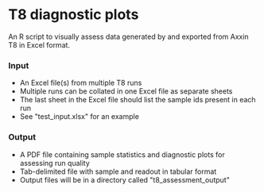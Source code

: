 # T8 diagnostic plots

An R script to visually assess data generated by and exported from Axxin T8 in Excel format.

### Input
  - An Excel file(s) from multiple T8 runs
  - Multiple runs can be collated in one Excel file as separate sheets
  - The last sheet in the Excel file should list the sample ids present in each run
  - See "test_input.xlsx" for an example

### Output
  - A PDF file containing sample statistics and diagnostic plots for assessing run quality
  - Tab-delimited file with sample and readout in tabular format
  - Output files will be in a directory called "t8_assessment_output"
